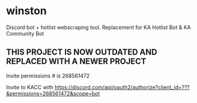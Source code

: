 # winston
Discord bot + hotlist webscraping tool. Replacement for KA Hotlist Bot &amp; KA Community Bot

## THIS PROJECT IS NOW OUTDATED AND REPLACED WITH A NEWER PROJECT

Invite permissions # is 268561472

Invite to KACC with https://discord.com/api/oauth2/authorize?client_id=???&permissions=268561472&scope=bot
